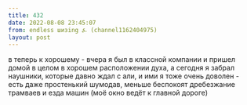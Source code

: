 ```yaml
---
title: 432
date: 2022-08-08 23:45:07
from: endless шизing ⍼ (channel1162404975)
layout: post
---
```


в теперь к хорошему - вчера я был в классной компании и пришел домой в целом в хорошем расположении духа, а сегодня я забрал наушники, которые давно ждал с али, и ими я тоже очень доволен - есть даже простенький шумодав, меньше беспокоят дребезжание трамваев и езда машин (моё окно ведёт к главной дороге)
